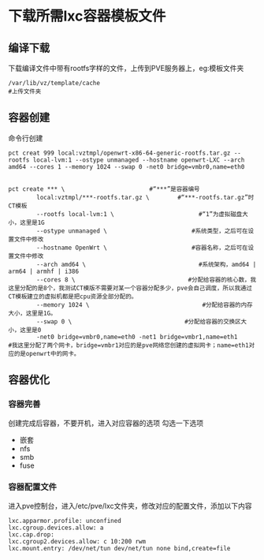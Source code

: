 # 下载所需lxc容器模板文件
## 编译下载
下载编译文件中带有rootfs字样的文件，上传到PVE服务器上，eg:模板文件夹
```
/var/lib/vz/template/cache
#上传文件夹
```
## 容器创建
命令行创建
```
pct creat 999 local:vztmpl/openwrt-x86-64-generic-rootfs.tar.gz --rootfs local-lvm:1 --ostype unmanaged --hostname openwrt-LXC --arch amd64 --cores 1 --memory 1024 --swap 0 -net0 bridge=vmbr0,name=eth0


pct create *** \                        #“***”是容器编号
        local:vztmpl/***-rootfs.tar.gz \        #“***-rootfs.tar.gz”时CT模板
        --rootfs local-lvm:1 \                        #“1”为虚拟磁盘大小，这里是1G
        --ostype unmanaged \                        #系统类型，之后可在设置文件中修改
        --hostname OpenWrt \                        #容器名称，之后可在设置文件中修改
        --arch amd64 \                                #系统架构，amd64 | arm64 | armhf | i386
        --cores 8 \                                #分配给容器的核心数，我这里分配的是8个，我测试CT模版不需要对某一个容器分配多少，pve会自己调度，所以我通过CT模板建立的虚拟机都是把cpu资源全部分配的。
        --memory 1024 \                                #分配给容器的内存大小，这里是1G。
        --swap 0 \                                #分配给容器的交换区大小，这里是0
        -net0 bridge=vmbr0,name=eth0 -net1 bridge=vmbr1,name=eth1        #我这里分配了两个网卡，bridge=vmbr1对应的是pve网络您创建的虚拟网卡；name=eth1对应的是openwrt中的网卡。
```

## 容器优化
### 容器完善
创建完成后容器，不要开机，进入对应容器的选项
勾选一下选项
- 嵌套
- nfs
- smb
- fuse
### 容器配置文件
进入pve控制台，进入/etc/pve/lxc文件夹，修改对应的配置文件，添加以下内容
```
lxc.apparmor.profile: unconfined
lxc.cgroup.devices.allow: a
lxc.cap.drop: 
lxc.cgroup2.devices.allow: c 10:200 rwm
lxc.mount.entry: /dev/net/tun dev/net/tun none bind,create=file
```
